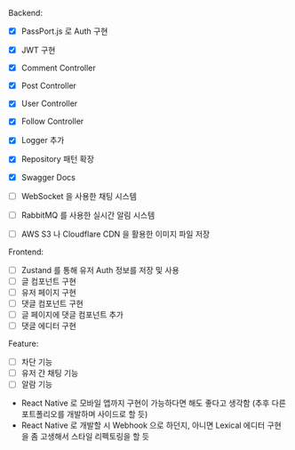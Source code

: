 Backend:
  - [x] PassPort.js 로 Auth 구현
  - [x] JWT 구현
  - [x] Comment Controller
  - [x] Post Controller
  - [x] User Controller
  - [x] Follow Controller
  - [x] Logger 추가
  - [x] Repository 패턴 확장
  - [x] Swagger Docs
  - [ ] WebSocket 을 사용한 채팅 시스템
  - [ ] RabbitMQ 를 사용한 실시간 알림 시스템
  - [ ] AWS S3 나 Cloudflare CDN 을 활용한 이미지 파일 저장


Frontend:
  - [ ] Zustand 를 통해 유저 Auth 정보를 저장 및 사용
  - [ ] 글 컴포넌트 구현
  - [ ] 유저 페이지 구현
  - [ ] 댓글 컴포넌트 구현
  - [ ] 글 페이지에 댓글 컴포넌트 추가
  - [ ] 댓글 에디터 구현

Feature:
  - [ ] 차단 기능
  - [ ] 유저 간 채팅 기능
  - [ ] 알람 기능

+ React Native 로 모바일 앱까지 구현이 가능하다면 해도 좋다고 생각함 (추후 다른 포트폴리오를 개발하며 사이드로 할 듯)
+ React Native 로 개발할 시 Webhook 으로 하던지, 아니면 Lexical 에디터 구현을 좀 고생해서 스타일 리펙토링을 할 듯